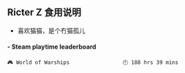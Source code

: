 ## Ricter Z 食用说明
- 喜欢猫猫，是个冇猫孤儿

<!-- steam-box start -->
#### - Steam playtime leaderboard
```text
🎮 World of Warships                 🕘 188 hrs 39 mins
```
<!-- Powered by https://github.com/YouEclipse/steam-box . -->
<!-- steam-box end -->
